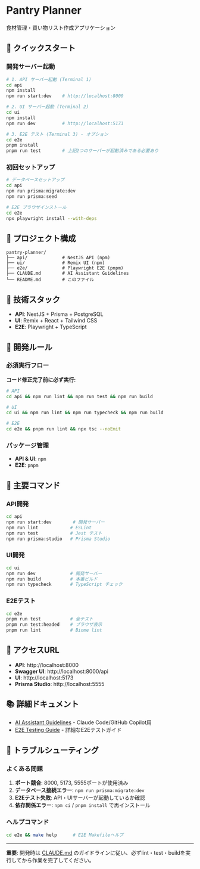 # Pantry Planner

食材管理・買い物リスト作成アプリケーション

## 🚀 クイックスタート

### 開発サーバー起動

```bash
# 1. API サーバー起動 (Terminal 1)
cd api
npm install
npm run start:dev    # http://localhost:8000

# 2. UI サーバー起動 (Terminal 2)  
cd ui
npm install
npm run dev          # http://localhost:5173

# 3. E2E テスト (Terminal 3) - オプション
cd e2e
pnpm install
pnpm run test        # 上記2つのサーバーが起動済みである必要あり
```

### 初回セットアップ

```bash
# データベースセットアップ
cd api
npm run prisma:migrate:dev
npm run prisma:seed

# E2E ブラウザインストール
cd e2e
npx playwright install --with-deps
```

## 📁 プロジェクト構成

```
pantry-planner/
├── api/             # NestJS API (npm)
├── ui/              # Remix UI (npm)  
├── e2e/             # Playwright E2E (pnpm)
├── CLAUDE.md        # AI Assistant Guidelines
└── README.md        # このファイル
```

## 🔧 技術スタック

- **API**: NestJS + Prisma + PostgreSQL
- **UI**: Remix + React + Tailwind CSS
- **E2E**: Playwright + TypeScript

## 📝 開発ルール

### 必須実行フロー
**コード修正完了前に必ず実行:**

```bash
# API
cd api && npm run lint && npm run test && npm run build

# UI  
cd ui && npm run lint && npm run typecheck && npm run build

# E2E
cd e2e && pnpm run lint && npx tsc --noEmit
```

### パッケージ管理
- **API & UI**: `npm`
- **E2E**: `pnpm`

## 🎯 主要コマンド

### API開発
```bash
cd api
npm run start:dev        # 開発サーバー
npm run lint            # ESLint
npm run test            # Jest テスト
npm run prisma:studio   # Prisma Studio
```

### UI開発
```bash
cd ui
npm run dev             # 開発サーバー
npm run build           # 本番ビルド
npm run typecheck       # TypeScript チェック
```

### E2Eテスト
```bash
cd e2e
pnpm run test           # 全テスト
pnpm run test:headed    # ブラウザ表示
pnpm run lint           # Biome lint
```

## 🔗 アクセスURL

- **API**: http://localhost:8000
- **Swagger UI**: http://localhost:8000/api
- **UI**: http://localhost:5173
- **Prisma Studio**: http://localhost:5555

## 📚 詳細ドキュメント

- [AI Assistant Guidelines](./CLAUDE.md) - Claude Code/GitHub Copilot用
- [E2E Testing Guide](./e2e/README.md) - 詳細なE2Eテストガイド

## 🐛 トラブルシューティング

### よくある問題

1. **ポート競合**: 8000, 5173, 5555ポートが使用済み
2. **データベース接続エラー**: `npm run prisma:migrate:dev`
3. **E2Eテスト失敗**: API・UIサーバーが起動しているか確認
4. **依存関係エラー**: `npm ci` / `pnpm install` で再インストール

### ヘルプコマンド
```bash
cd e2e && make help      # E2E Makefileヘルプ
```

---

**重要**: 開発時は [CLAUDE.md](./CLAUDE.md) のガイドラインに従い、必ずlint・test・buildを実行してから作業を完了してください。